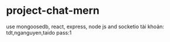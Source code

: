 # project-chat-mern
use mongoosedb, react, express, node js and socketio
 tài khoản: tdt,nganguyen,taido
 pass:1
 
